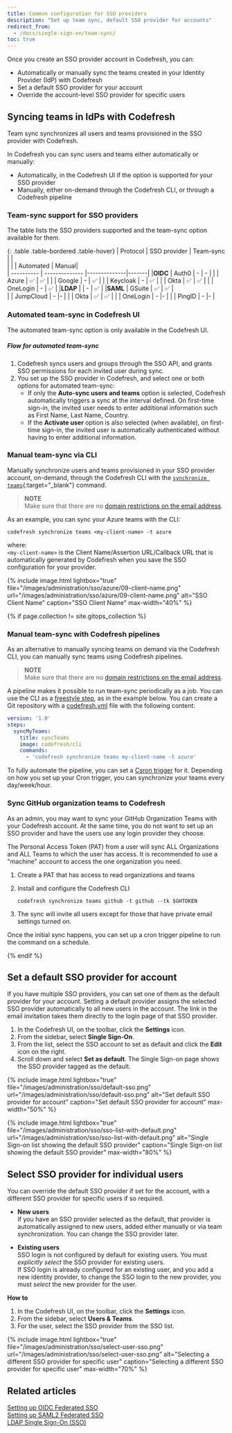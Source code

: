 ```yaml
---
title: Common configuration for SSO providers
description: "Set up team sync, default SSO provider for accounts"
redirect_from:
  - /docs/single-sign-on/team-sync/
toc: true
---
```


Once you create an SSO provider account in Codefresh, you can:
* Automatically or manually sync the teams created in your Identity Provider (IdP) with Codefresh
* Set a default SSO provider for your account
* Override the account-level SSO provider for specific users


## Syncing teams in IdPs with Codefresh
Team sync synchronizes all users and teams provisioned in the SSO provider with Codefresh. 

In Codefresh you can sync users and teams either automatically or manually:
* Automatically, in the Codefresh UI if the option is supported for your SSO provider 
* Manually, either on-demand through the Codefresh CLI, or through a Codefresh pipeline

<!---
### Multi-account team-sync in Codefresh for SSO providers
SSO providers can sync users from multiple accounts, in addition to the primary account associated with the specific SSO integration.
This functionality benfits enterprises that manage multiple accounts for a single customer, as it streamlines the sync process through a single operation. 
If a customer has dev and prod accounts in Codefresh, they can set up an SSO integration for one of the accounts, and then specificy the ID of the second account to sync.

Codefresh validates if the user has access to the accounts specified, and during team-sync retrieives the accounts and invites users in teams/groups for those accounts.


-->
### Team-sync support for SSO providers
The table lists the SSO providers supported and the team-sync option available for them.

{: .table .table-bordered .table-hover}
| Protocol   | SSO provider              | Team-sync    | |  
|            |                  | Automated    | Manual|  
| ---------- | --------------   |--------------|-------|
|**OIDC**    | Auth0            | -             | -    |
|            | Azure            | ✅            | ✅    |
|            | Google           | -             | ✅    |
|            | Keycloak         | -             | ✅   |
|            | Okta             | ✅            | ✅  |
|            | OneLogin         | -             | ✅    |
|**LDAP**    |                  | -             | ✅ |
|**SAML**    | GSuite           | ✅            | ✅ |  
|            | JumpCloud        | -             |- |
|            | Okta             | ✅            |  ✅ |
|            | OneLogin         | -             |- |
|            | PingID           | -             |- |



### Automated team-sync in Codefresh UI

The automated team-sync option is only available in the Codefresh UI.  

##### Flow for automated team-sync

1. Codefresh syncs users and groups through the SSO API, and grants SSO permissions for each invited user during sync.
1. You set up the SSO provider in Codefresh, and select one or both options for automated team-sync:
    * If only the **Auto-sync users and teams** option is selected, Codefresh automatically triggers a sync at the interval defined. On first-time sign-in, the invited user needs to enter additional information such as First Name, Last Name, Country.
    * If the **Activate user** option is also selected (when available), on first-time sign-in, the invited user is automatically authenticated without having to enter additional information.  




### Manual team-sync via CLI 

Manually synchronize users and teams provisioned in your SSO provider account, on-demand, through the Codefresh CLI with the [`synchronize teams`](https://codefresh-io.github.io/cli/teams/synchronize-teams/){:target="\_blank"} command.


>**NOTE**    
Make sure that there are no [domain restrictions on the email address]({{site.baseurl}}/docs/administration/account-user-management/add-users-teams/#define-session-timeouts-and-domain-restrictions-for-user-accounts).

As an example, you can sync your Azure teams with the CLI: 

```shell
codefresh synchronize teams <my-client-name> -t azure
```
where:  
`<my-client-name>` is the Client Name/Assertion URL/Callback URL that is automatically generated by Codefresh when you save the SSO configuration for your provider.


{% include 
image.html
lightbox="true"
file="/images/administration/sso/azure/09-client-name.png"
url="/images/administration/sso/azure/09-client-name.png"
alt="SSO Client Name"
caption="SSO Client Name"
max-width="40%"
%}


{% if page.collection != site.gitops_collection %}
### Manual team-sync with Codefresh pipelines

As an alternative to manually syncing teams on demand via the Codefresh CLI, you can manually sync teams using Codefresh pipelines. 

>**NOTE**    
Make sure that there are no [domain restrictions on the email address]({{site.baseurl}}/docs/administration/account-user-management/add-users-teams/#define-session-timeouts-and-domain-restrictions-for-user-accounts).

A pipeline makes it possible to run team-sync periodically as a job. You can use the CLI as a [freestyle step]({{site.baseurl}}/docs/pipelines/steps/freestyle/), as in the example below.
You can create a Git repository with a [codefresh.yml]({{site.baseurl}}/docs/pipelines/what-is-the-codefresh-yaml/) file with the following content:

```yaml
version: '1.0'
steps:
  syncMyTeams:
    title: syncTeams
    image: codefresh/cli
    commands:
      - 'codefresh synchronize teams my-client-name -t azure'
```

To fully automate the pipeline, you can set a [Csron trigger]({{site.baseurl}}/docs/pipelines/triggers/cron-triggers/) for it. Depending on how you set up your Cron trigger, you can synchronize your teams every day/week/hour. 



### Sync GitHub organization teams to Codefresh

As an admin, you may want to sync your GitHub Organization Teams with your Codefresh account. At the same time, you do not want to set up an SSO provider and have the users use any login provider they choose.

The Personal Access Token (PAT) from a user will sync ALL Organizations and ALL Teams to which the user has access. It is recommended to use a "machine" account to access the one organization you need.

1. Create a PAT that has access to read organizations and teams
1. Install and configure the Codefresh CLI

    `codefresh synchronize teams github -t github --tk $GHTOKEN`

1. The sync will invite all users except for those that have private email settings turned on.

Once the initial sync happens, you can set up a cron trigger pipeline to run the command on a schedule.

{% endif %}

## Set a default SSO provider for account

If you have multiple SSO providers, you can set one of them as the default provider for your account. 
Setting a default provider assigns the selected SSO provider automatically to all new users in the account. The link in the email invitation takes them directly to the login page of that SSO provider.

1. In the Codefresh UI, on the toolbar, click the **Settings** icon.
1. From the sidebar, select **Single Sign-On**.
1. From the list, select the SSO account to set as default and click the **Edit** icon on the right.
1. Scroll down and select **Set as default**. 
  The Single Sign-on page shows the SSO provider tagged as the default.

{% include 
image.html
lightbox="true"
file="/images/administration/sso/default-sso.png"
url="/images/administration/sso/default-sso.png"
alt="Set default SSO provider for account"
caption="Set default SSO provider for account"
max-width="50%"
%}

  

{% include 
image.html
lightbox="true"
file="/images/administration/sso/sso-list-with-default.png"
url="/images/administration/sso/sso-list-with-default.png"
alt="Single Sign-on list showing the default SSO provider"
caption="Single Sign-on list showing the default SSO provider"
max-width="80%"
%}


## Select SSO provider for individual users

You can override the default SSO provider if set for the account, with a different SSO provider for specific users if so required.  
* **New users**   
  If you have an SSO provider selected as the default, that provider is automatically assigned to new users, added either manually or via team synchronization. 
  You can change the SSO provider later. 

* **Existing users**  
  SSO login is not configured by default for existing users. You must _explicitly select_ the SSO provider for existing users.  
  If SSO login is already configured for an existing user, and you add a new identity provider, to change the SSO login to the new provider, you must _select_ the new provider for the user. 

**How to**  

1. In the Codefresh UI, on the toolbar, click the **Settings** icon.
1. From the sidebar, select **Users & Teams**.   
1. For the user, select the SSO provider from the SSO list.

{% include 
image.html
lightbox="true"
file="/images/administration/sso/select-user-sso.png"
url="/images/administration/sso/select-user-sso.png"
alt="Selecting a different SSO provider for specific user"
caption="Selecting a different SSO provider for specific user"
max-width="70%"
%}

## Related articles
[Setting up OIDC Federated SSO]({{site.baseurl}}/docs/administration/single-sign-on/oidc/)  
[Setting up SAML2 Federated SSO]({{site.baseurl}}/docs/administration/single-sign-on/saml/)  
[LDAP Single Sign-On (SSO)]({{site.baseurl}}/docs/administration/single-sign-on/ldap/)  



